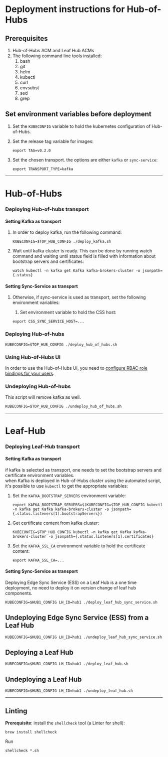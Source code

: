 # Deployment instructions for Hub-of-Hubs

## Prerequisites

1. Hub-of-Hubs ACM and Leaf Hub ACMs
1. The following command line tools installed:
    1. bash
    1. git
    1. helm
    1. kubectl
    1. curl
    1. envsubst
    1. sed
    1. grep

##  Set environment variables before deployment

1.  Set the `KUBECONFIG` variable to hold the kubernetes configuration of Hub-of-Hubs.

1.  Set the release tag variable for images:
    ```
    export TAG=v0.2.0
    ```
    
1.  Set the chosen transport. the options are either `kafka` or `sync-service`:
    ```
    export TRANSPORT_TYPE=kafka
    ``` 

----

# Hub-of-Hubs

### Deploying Hub-of-hubs transport

#### Setting Kafka as transport
1.  In order to deploy kafka, run the following command:
    ```
    KUBECONFIG=$TOP_HUB_CONFIG ./deploy_kafka.sh
    ```
    
1.  Wait until kafka cluster is ready. 
    This can be done by running watch command and waiting until status field is filled with information about 
    bootstrap servers and certificates:
    ```
    watch kubectl -n kafka get Kafka kafka-brokers-cluster -o jsonpath={.status}
    ```
       
#### Setting Sync-Service as transport  
1.  Otherwise, if sync-service is used as transport, set the following environment variables:
    
    1.  Set environment variable to hold the CSS host:
    ```
    export CSS_SYNC_SERVICE_HOST=...
    ```

### Deploying Hub-of-hubs

```
KUBECONFIG=$TOP_HUB_CONFIG ./deploy_hub_of_hubs.sh
```

### Using Hub-of-Hubs UI

In order to use the Hub-of-Hubs UI, you need to
[configure RBAC role bindings for your users](https://github.com/open-cluster-management/hub-of-hubs-rbac/blob/main/README.md#update-role-bindings-or-role-definitions).

### Undeploying Hub-of-hubs

This script will remove kafka as well.
```
KUBECONFIG=$TOP_HUB_CONFIG ./undeploy_hub_of_hubs.sh
```

----

# Leaf-Hub

### Deploying Leaf-Hub transport

#### Setting Kafka as transport

if kafka is selected as transport, one needs to set the bootstrap servers and certificate environment variables.  
when Kafka is deployed in Hub-of-Hubs cluster using the automated script, it's possible to use `kubectl` to 
get the appropriate variables:

1.  Set the `KAFKA_BOOTSTRAP_SERVERS` environment variable:
    ```
    export KAFKA_BOOTSTRAP_SERVERS=$(KUBECONFIG=$TOP_HUB_CONFIG kubectl -n kafka get Kafka kafka-brokers-cluster -o jsonpath={.status.listeners[1].bootstrapServers})
    ``` 
    
1.  Get certificate content from kafka cluster:
    ```
    KUBECONFIG=$TOP_HUB_CONFIG kubectl -n kafka get Kafka kafka-brokers-cluster -o jsonpath={.status.listeners[1].certificates}
    ``` 
    
1.  Set the `KAFKA_SSL_CA` environment variable to hold the certificate content:
    ```
    export KAFKA_SSL_CA=...
    ```

#### Setting Sync-Service as transport  

Deploying Edge Sync Service (ESS) on a Leaf Hub is a one time deployment, no need to deploy it on version change of 
leaf hub components.

```
KUBECONFIG=$HUB1_CONFIG LH_ID=hub1 ./deploy_leaf_hub_sync_service.sh
```

## Undeploying Edge Sync Service (ESS) from a Leaf Hub

```
KUBECONFIG=$HUB1_CONFIG LH_ID=hub1 ./undeploy_leaf_hub_sync_service.sh
```

## Deploying a Leaf Hub

```
KUBECONFIG=$HUB1_CONFIG LH_ID=hub1 ./deploy_leaf_hub.sh
```

## Undeploying a Leaf Hub

```
KUBECONFIG=$HUB1_CONFIG LH_ID=hub1 ./undeploy_leaf_hub.sh
```

----

## Linting

**Prerequisite**: install the `shellcheck` tool (a Linter for shell):

```
brew install shellcheck
```

Run
```
shellcheck *.sh
```

